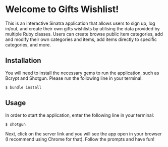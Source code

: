 # Welcome to Gifts Wishlist!

This is an interactive Sinatra application that allows users to sign up, log in/out, and create their own gifts wishlists by utilising the data provided by multiple Ruby classes. Users can create browse public item categories, add and modify their own categories and items, add items directly to specific categories, and more.


## Installation


You will need to install the necessary gems to run the application, such as Bcrypt and Shotgun. Please run the following line in your terminal:



 ``$ bundle install``


 ## Usage
 

In order to start the application, enter the following line in your terminal:


``$ shotgun``



Next, click on the server link and you will see the app open in your browser (I recommend using Chrome for that). Follow the prompts and have fun!



